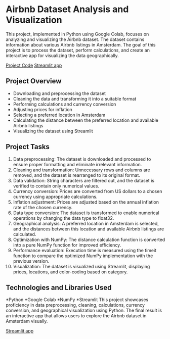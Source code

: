 # Airbnb Dataset Analysis and Visualization
This project, implemented in Python using Google Colab, focuses on analyzing and visualizing the Airbnb dataset. The dataset contains information about various Airbnb listings in Amsterdam. The goal of this project is to process the dataset, perform calculations, and create an interactive app for visualizing the data geographically.

[Project Code](https://colab.research.google.com/drive/1QZ-y2DTPlGMRCGjUYVV5F-7G4c7WSCMr#scrollTo=7G3KvDaeF9YD)
 [Streamlit app](https://panktir-data-analytics-streamlit-app-abts2t.streamlit.app/)

## Project Overview
* Downloading and preprocessing the dataset
* Cleaning the data and transforming it into a suitable format
* Performing calculations and currency conversion
* Adjusting prices for inflation
* Selecting a preferred location in Amsterdam
* Calculating the distance between the preferred location and available Airbnb listings
* Visualizing the dataset using Streamlit

## Project Tasks
1. Data preprocessing: The dataset is downloaded and processed to ensure proper formatting and eliminate irrelevant information.
2. Cleaning and transformation: Unnecessary rows and columns are removed, and the dataset is rearranged to its original format.
3. Data validation: String characters are filtered out, and the dataset is verified to contain only numerical values.
4. Currency conversion: Prices are converted from US dollars to a chosen currency using appropriate calculations.
5. Inflation adjustment: Prices are adjusted based on the annual inflation rate of the chosen currency.
6. Data type conversion: The dataset is transformed to enable numerical operations by changing the data type to float32.
7. Geographical analysis: A preferred location in Amsterdam is selected, and the distances between this location and available Airbnb listings are calculated.
8. Optimization with NumPy: The distance calculation function is converted into a pure NumPy function for improved efficiency.
9. Performance evaluation: Execution time is measured using the timeit function to compare the optimized NumPy implementation with the previous version.
10. Visualization: The dataset is visualized using Streamlit, displaying prices, locations, and color-coding based on category.

## Technologies and Libraries Used
*Python
*Google Colab
*NumPy
*Streamlit
This project showcases proficiency in data preprocessing, cleaning, calculations, currency conversion, and geographical visualization using Python. The final result is an interactive app that allows users to explore the Airbnb dataset in Amsterdam visually.

[Streamlit app](https://panktir-data-analytics-streamlit-app-abts2t.streamlit.app/)
